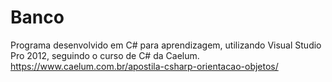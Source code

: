 # Banco
Programa desenvolvido em C# para aprendizagem, utilizando Visual Studio Pro 2012, seguindo o curso de C# da Caelum. https://www.caelum.com.br/apostila-csharp-orientacao-objetos/
